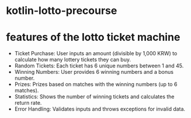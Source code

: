 # kotlin-lotto-precourse



# features of the lotto ticket machine
- Ticket Purchase: User inputs an amount (divisible by 1,000 KRW) to calculate how many lottery tickets they can buy.
- Random Tickets: Each ticket has 6 unique numbers between 1 and 45.
- Winning Numbers: User provides 6 winning numbers and a bonus number.
- Prizes: Prizes based on matches with the winning numbers (up to 6 matches).
- Statistics: Shows the number of winning tickets and calculates the return rate.
- Error Handling: Validates inputs and throws exceptions for invalid data.